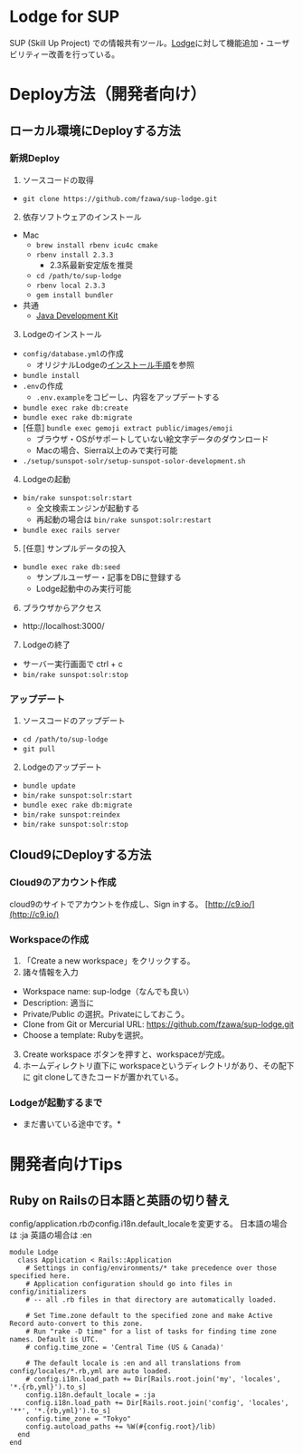 # Lodge for SUP

SUP (Skill Up Project) での情報共有ツール。[Lodge](https://github.com/lodge/lodge)に対して機能追加・ユーザビリティー改善を行っている。

# Deploy方法（開発者向け）

## ローカル環境にDeployする方法

### 新規Deploy

1. ソースコードの取得
  - `git clone https://github.com/fzawa/sup-lodge.git`
2. 依存ソフトウェアのインストール
  - Mac
    - `brew install rbenv icu4c cmake`
    - `rbenv install 2.3.3`
      - 2.3系最新安定版を推奨
    - `cd /path/to/sup-lodge`
    - `rbenv local 2.3.3`
    - `gem install bundler`
  - 共通
    - [Java Development Kit](http://www.oracle.com/technetwork/java/javase/downloads/)
3. Lodgeのインストール
  - `config/database.yml`の作成
    - オリジナルLodgeの[インストール手順](https://github.com/lodge/lodge/blob/release/README.md)を参照
  - `bundle install`
  - `.env`の作成
    - `.env.example`をコピーし、内容をアップデートする
  - `bundle exec rake db:create`
  - `bundle exec rake db:migrate`
  - [任意] `bundle exec gemoji extract public/images/emoji`
    - ブラウザ・OSがサポートしていない絵文字データのダウンロード
    - Macの場合、Sierra以上のみで実行可能
  - `./setup/sunspot-solr/setup-sunspot-solor-development.sh`
4. Lodgeの起動
  - `bin/rake sunspot:solr:start`
    - 全文検索エンジンが起動する
    - 再起動の場合は `bin/rake sunspot:solr:restart`
  - `bundle exec rails server`
5. [任意] サンプルデータの投入
  - `bundle exec rake db:seed`
    - サンプルユーザー・記事をDBに登録する
    - Lodge起動中のみ実行可能
6. ブラウザからアクセス
  - http://localhost:3000/
7. Lodgeの終了
  - サーバー実行画面で ctrl + c
  - `bin/rake sunspot:solr:stop`

### アップデート

1. ソースコードのアップデート
  - `cd /path/to/sup-lodge`
  - `git pull`
2. Lodgeのアップデート
  - `bundle update`
  - `bin/rake sunspot:solr:start`
  - `bundle exec rake db:migrate`
  - `bin/rake sunspot:reindex`
  - `bin/rake sunspot:solr:stop`

## Cloud9にDeployする方法

### Cloud9のアカウント作成
cloud9のサイトでアカウントを作成し、Sign inする。
[http://c9.io/](http://c9.io/)

### Workspaceの作成
1. 「Create a new workspace」をクリックする。
2. 諸々情報を入力
  - Workspace name: sup-lodge（なんでも良い）
  - Description: 適当に
  - Private/Public の選択。Privateにしておこう。
  - Clone from Git or Mercurial URL: https://github.com/fzawa/sup-lodge.git
  - Choose a template: Rubyを選択。
3. Create workspace ボタンを押すと、workspaceが完成。
4. ホームディレクトリ直下に workspaceというディレクトリがあり、その配下に git cloneしてきたコードが置かれている。

### Lodgeが起動するまで
* まだ書いている途中です。*

# 開発者向けTips

## Ruby on Railsの日本語と英語の切り替え
config/application.rbのconfig.i18n.default_localeを変更する。
日本語の場合は :ja 英語の場合は :en
```
module Lodge
  class Application < Rails::Application
    # Settings in config/environments/* take precedence over those specified here.
    # Application configuration should go into files in config/initializers
    # -- all .rb files in that directory are automatically loaded.

    # Set Time.zone default to the specified zone and make Active Record auto-convert to this zone.
    # Run "rake -D time" for a list of tasks for finding time zone names. Default is UTC.
    # config.time_zone = 'Central Time (US & Canada)'

    # The default locale is :en and all translations from config/locales/*.rb,yml are auto loaded.
    # config.i18n.load_path += Dir[Rails.root.join('my', 'locales', '*.{rb,yml}').to_s]
    config.i18n.default_locale = :ja
    config.i18n.load_path += Dir[Rails.root.join('config', 'locales', '**', '*.{rb,yml}').to_s]
    config.time_zone = "Tokyo"
    config.autoload_paths += %W(#{config.root}/lib)
  end
end
```
